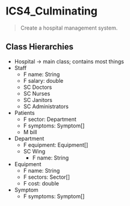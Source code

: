 # ICS4_Culminating
> Create a hospital management system.
## Class Hierarchies
* Hospital -> main class; contains most things
* Staff
	* F name: String
	* F salary: double
	* SC Doctors
	* SC Nurses
	* SC Janitors
	* SC Administrators
* Patients
	* F sector: Department
	* F symptoms: Symptom[]
	* M bill
* Department
	* F equipment: Equipment[]
	* SC Wing
		* F name: String
* Equipment
	* F name: String
	* F sectors: Sector[]
	* F cost: double
* Symptom
	* F symptoms: Symptom[]